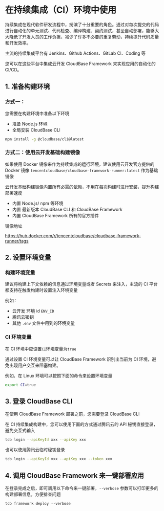 # 在持续集成（CI）环境中使用

持续集成在现代软件研发流程中，扮演了十分重要的角色。通过对每次提交的代码进行自动化的单元测试、代码检查、编译构建、契约测试，甚至自动部署，能够大大降低了开发人员的工作负担，减少了许多不必要的重复劳动，持续提升代码质量和开发效率。

主流的持续集成平台有 Jenkins、Github Actions、GitLab CI、Coding 等

您可以在这些平台中集成云开发 CloudBase Framework 来实现应用的自动化的 CI/CD。

## 1. 准备构建环境

### 方式一：

您需要在构建环境中准备以下环境

- 准备 Node.js 环境
- 全局安装 CloudBase CLI

```bash
npm install -g @cloudbase/cli@latest
```

### 方式二：使用云开发基础构建镜像

如果使用 Docker 镜像来作为持续集成的运行环境，建议使用云开发官方提供的 Docker 镜像 `tencentcloudbase/cloudbase-framework-runner:latest` 作为基础镜像

云开发基础构建镜像内置所有必需的依赖，不用在每次构建时进行安装，提升构建部署速度

- 内置 Node.js/ npm 等环境
- 内置 最新版本 CloudBase CLI 和 CloudBase Framework
- 内置 CloudBase Framework 所有的官方插件

镜像地址

<https://hub.docker.com/r/tencentcloudbase/cloudbase-framework-runner/tags>

## 2. 设置环境变量

### 构建环境变量

建议将构建上下文依赖的信息通过环境变量或者 Secrets 来注入，主流的 CI 平台都支持在触发构建时设置注入环境变量

例如：

- 云开发 环境 id `ENV_ID`
- 腾讯云密钥
- 其他 `.env` 文件中用到的环境变量

### CI 环境变量

在 CI 环境中应设置`CI`环境变量为`true`

通过设置 CI 环境变量可以让 CloudBase Framework 识别出当前为 CI 环境，避免出现用户交互来阻塞构建。

例如，在 Linux 环境可以按照下面的命令来设置环境变量

```bash
export CI=true
```

## 3. 登录 CloudBase CLI

在使用 CloudBase Framework 部署之前，您需要登录 CloudBase CLI

在 CI 持续集成构建中，您可以使用下面的方式通过腾讯云的 API 秘钥直接登录，避免交互式输入

```bash
tcb login --apiKeyId xxx --apiKey xxx
```

也可以使用腾讯云临时秘钥登录

```bash
tcb login --apiKeyId xxx --apiKey xxx --token xxx
```

## 4. 调用 CloudBase Framework 来一键部署应用

在登录完成之后，即可调用以下命令来一键部署，`--verbose` 参数可以打印更多的构建部署信息，方便排查问题

```
tcb framework deploy --verbose
```
